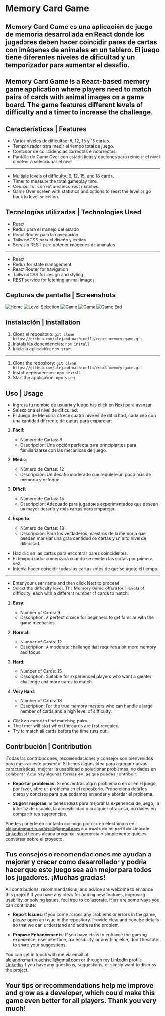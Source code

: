 # Memory Card Game

Memory Card Game es una aplicación de juego de memoria desarrollada en React donde los jugadores deben hacer coincidir pares de cartas con imágenes de animales en un tablero. El juego tiene diferentes niveles de dificultad y un temporizador para aumentar el desafío.
---
Memory Card Game is a React-based memory game application where players need to match pairs of cards with animal images on a game board. The game features different levels of difficulty and a timer to increase the challenge.
---

## Características | Features

- Varios niveles de dificultad: 9, 12, 15 y 18 cartas.
- Temporizador para medir el tiempo total de juego.
- Contador de coincidencias correctas e incorrectas.
- Pantalla de Game Over con estadísticas y opciones para reiniciar el nivel o volver a seleccionar el nivel.
---
- Multiple levels of difficulty: 9, 12, 15, and 18 cards.
- Timer to measure the total gameplay time.
- Counter for correct and incorrect matches.
- Game Over screen with statistics and options to reset the level or go back to level selection.

## Tecnologías utilizadas | Technologies Used

- React
- Redux para el manejo del estado
- React Router para la navegación
- TailwindCSS para el diseño y estilos
- Servicio REST para obtener imágenes de animales
---
- React
- Redux for state management
- React Router for navigation
- TailwindCSS for design and styling
- REST service for fetching animal images

## Capturas de pantalla | Screenshots

![Home](public/images/Home.png)
![Level Selection](public/images/LevelSelection.png)
![Game](public/images/GameInit.png)
![Game](public/images/GameInit2.png)
![Game End](public/images/GameEnd.png)

## Instalación | Installation

1. Clona el repositorio: `git clone https://github.com/alejandroachinelli/react-memory-game.git`
2. Instala las dependencias: `npm install`
3. Inicia la aplicación: `npm start`
---
1. Clone the repository: `git clone https://github.com/alejandroachinelli/react-memory-game.git`
2. Install dependencies: `npm install`
3. Start the application: `npm start`

## Uso | Usage

- Ingresa tu nombre de usuario y luego has click en Next para avanzar
- Selecciona el nivel de dificultad.
- El Juego de Memoria ofrece cuatro niveles de dificultad, cada uno con una cantidad diferente de cartas para emparejar:
1. **Fácil**:
   - Número de Cartas: 9
   - Descripción: Una opción perfecta para principiantes para familiarizarse con las mecánicas del juego.

2. **Medio**:
   - Número de Cartas: 12
   - Descripción: Un desafío moderado que requiere un poco más de memoria y enfoque.

3. **Difícil**:
   - Número de Cartas: 15
   - Descripción: Adecuado para jugadores experimentados que desean un mayor desafío y más cartas para emparejar.

4. **Experto**:
   - Número de Cartas: 18
   - Descripción: Para los verdaderos maestros de la memoria que pueden manejar una gran cantidad de cartas y un alto nivel de dificultad.
- Haz clic en las cartas para encontrar pares coincidentes.
- El temporizador comenzará cuando se revelen las cartas por primera vez.
- Intenta hacer coincidir todas las cartas antes de que se agote el tiempo.
---
- Enter your user name and then click Next to proceed
- Select the difficulty level.
The Memory Game offers four levels of difficulty, each with a different number of cards to match:

1. **Easy**:
   - Number of Cards: 9
   - Description: A perfect choice for beginners to get familiar with the game mechanics.

2. **Normal**:
   - Number of Cards: 12
   - Description: A moderate challenge that requires a bit more memory and focus.

3. **Hard**:
   - Number of Cards: 15
   - Description: Suitable for experienced players who want a greater challenge and more cards to match.

4. **Very Hard**:
   - Number of Cards: 18
   - Description: For the true memory masters who can handle a large number of cards and a high level of difficulty.
- Click on cards to find matching pairs.
- The timer will start when the cards are first revealed.
- Try to match all cards before the time runs out.

## Contribución | Contribution

¡Todas las contribuciones, recomendaciones y consejos son bienvenidos para mejorar este proyecto! Si tienes alguna idea para agregar nuevas características, mejorar la usabilidad o solucionar problemas, no dudes en colaborar. Aquí hay algunas formas en las que puedes contribuir:

- **Reportar problemas**: Si encuentras algún problema o error en el juego, por favor, abre un problema en el repositorio. Proporciona detalles claros y concisos para que podamos entender y abordar el problema.

- **Sugerir mejoras**: Si tienes ideas para mejorar la experiencia de juego, la interfaz de usuario, la accesibilidad o cualquier otra cosa, no dudes en compartir tus sugerencias.

Puedes ponerte en contacto conmigo por correo electrónico en [alejandromartin.achinelli@gmail.com](mailto:alejandromartin.achinelli@gmail.com) o a través de mi perfil de LinkedIn [Linkedin](https://www.linkedin.com/in/alejandroachinelli/) si tienes alguna pregunta, sugerencia o simplemente quieres conversar sobre el proyecto.

Tus consejos o recomendaciones me ayudan a mejorar y crecer como desarrollador y podria hacer que este juego sea aún mejor para todos los jugadores. ¡Muchas gracias!
---
All contributions, recommendations, and advice are welcome to enhance this project! If you have any ideas for adding new features, improving usability, or solving issues, feel free to collaborate. Here are some ways you can contribute:

- **Report Issues**: If you come across any problems or errors in the game, please open an issue in the repository. Provide clear and concise details so that we can understand and address the problem.

- **Propose Enhancements**: If you have ideas to enhance the gaming experience, user interface, accessibility, or anything else, don't hesitate to share your suggestions.

You can get in touch with me via email at [alejandromartin.achinelli@gmail.com](mailto:alejandromartin.achinelli@gmail.com) or through my LinkedIn profile [Linkedin](https://www.linkedin.com/in/alejandroachinelli/) if you have any questions, suggestions, or simply want to discuss the project.

Your tips or recommendations help me improve and grow as a developer, which could make this game even better for all players. Thank you very much!
---
